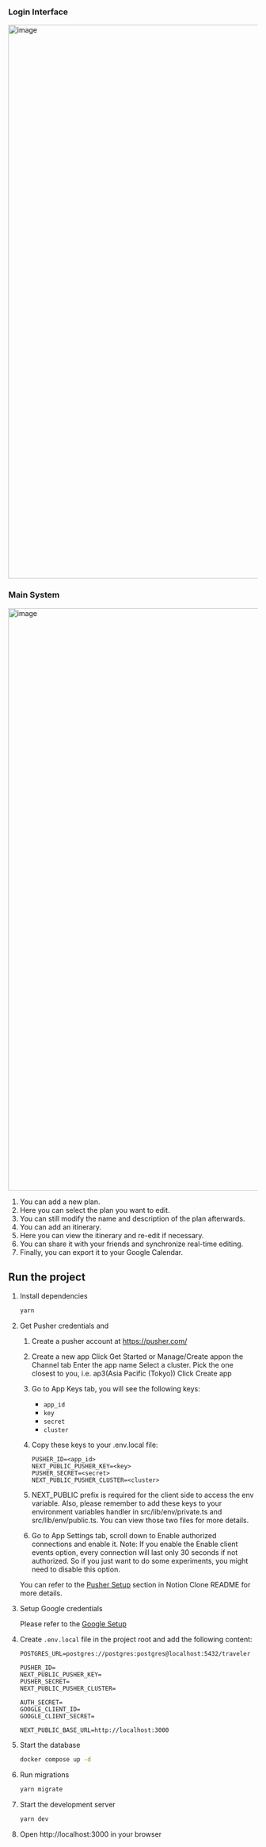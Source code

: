 ### Login Interface
<img width="1116" alt="image" src="https://github.com/Tomlord1122/Traveler/assets/79390871/ad591a60-e1d3-4508-aaa9-ca33d7772524">


### Main System
<img width="1174" alt="image" src="https://github.com/Tomlord1122/Traveler/assets/79390871/3fb1a457-e6f4-421b-b404-7cc56caa3b09">


1. You can add a new plan.
2. Here you can select the plan you want to edit.
3. You can still modify the name and description of the plan afterwards.
4. You can add an itinerary.
5. Here you can view the itinerary and re-edit if necessary.
6. You can share it with your friends and synchronize real-time editing.
7. Finally, you can export it to your Google Calendar.

## Run the project


1. Install dependencies
   ```bash
   yarn
   ```
2. Get Pusher credentials and

   1. Create a pusher account at https://pusher.com/
   2. Create a new app
      Click Get Started or Manage/Create appon the Channel tab
      Enter the app name
      Select a cluster. Pick the one closest to you, i.e. ap3(Asia Pacific (Tokyo))
      Click Create app
   3. Go to App Keys tab, you will see the following keys:
      
      * `app_id`
      * `key`
      * `secret`
      * `cluster`
      
   4. Copy these keys to your .env.local file:
      ```
      PUSHER_ID=<app_id>
      NEXT_PUBLIC_PUSHER_KEY=<key>
      PUSHER_SECRET=<secret>
      NEXT_PUBLIC_PUSHER_CLUSTER=<cluster>
      ```
   5. NEXT_PUBLIC prefix is required for the client side to access the env variable.
      Also, please remember to add these keys to your environment variables handler in src/lib/env/private.ts and src/lib/env/public.ts. You can view those two files for more details.
   6. Go to App Settings tab, scroll down to Enable authorized connections and enable it. Note: If you enable the Enable client events option, every connection will last only 30 seconds if not authorized. So if you just want to do some experiments, you might need to disable this option.
   
   You can refer to the [Pusher Setup](https://github.com/ntuee-web-programming/112-1-unit2-notion-clone#pusher-setup) section in Notion Clone README for more details.

4. Setup Google credentials

   Please refer to the [Google Setup](https://developers.google.com/identity/protocols/oauth2/web-server?hl=zh-tw)
5. Create `.env.local` file in the project root and add the following content:

   ```
   POSTGRES_URL=postgres://postgres:postgres@localhost:5432/traveler

   PUSHER_ID=
   NEXT_PUBLIC_PUSHER_KEY=
   PUSHER_SECRET=
   NEXT_PUBLIC_PUSHER_CLUSTER=

   AUTH_SECRET=
   GOOGLE_CLIENT_ID=
   GOOGLE_CLIENT_SECRET=

   NEXT_PUBLIC_BASE_URL=http://localhost:3000
   ```



6. Start the database
   ```bash
   docker compose up -d
   ```

7. Run migrations
   ```bash
   yarn migrate
   ```
8. Start the development server
   ```bash
   yarn dev
   ```
9. Open http://localhost:3000 in your browser

